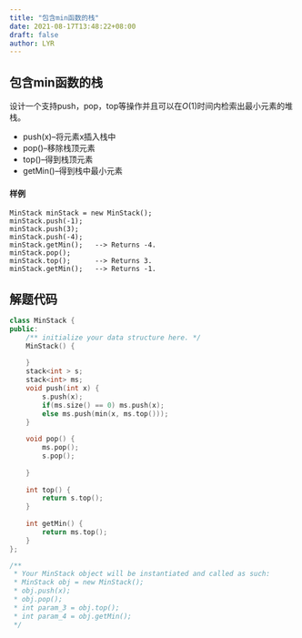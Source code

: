 ```yaml
---
title: "包含min函数的栈"
date: 2021-08-17T13:48:22+08:00
draft: false
author: LYR
---
```


## 包含min函数的栈

设计一个支持push，pop，top等操作并且可以在$O(1)$时间内检索出最小元素的堆栈。

- push(x)–将元素x插入栈中
- pop()–移除栈顶元素
- top()–得到栈顶元素
- getMin()–得到栈中最小元素

#### 样例

```
MinStack minStack = new MinStack();
minStack.push(-1);
minStack.push(3);
minStack.push(-4);
minStack.getMin();   --> Returns -4.
minStack.pop();
minStack.top();      --> Returns 3.
minStack.getMin();   --> Returns -1.
```





## 解题代码



``` cpp
class MinStack {
public:
    /** initialize your data structure here. */
    MinStack() {
        
    }
    stack<int > s;
    stack<int> ms;
    void push(int x) {
        s.push(x);
        if(ms.size() == 0) ms.push(x);
        else ms.push(min(x, ms.top()));
    }
    
    void pop() {
        ms.pop();
        s.pop();
        
    }
    
    int top() {
        return s.top();
    }
    
    int getMin() {
        return ms.top();
    }
};

/**
 * Your MinStack object will be instantiated and called as such:
 * MinStack obj = new MinStack();
 * obj.push(x);
 * obj.pop();
 * int param_3 = obj.top();
 * int param_4 = obj.getMin();
 */
```

